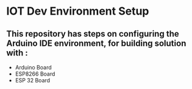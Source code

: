 # IOT Dev Environment Setup
## This repository has steps on configuring the Arduino IDE environment, for building solution with :
* Arduino Board
* ESP8266 Board
* ESP 32 Board


